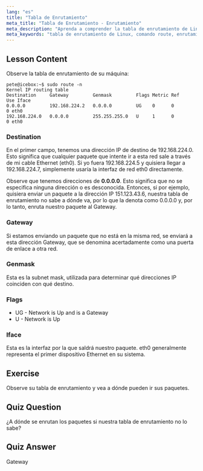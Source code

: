 ```yaml
---
lang: "es"
title: "Tabla de Enrutamiento"
meta_title: "Tabla de Enrutamiento - Enrutamiento"
meta_description: "Aprenda a comprender la tabla de enrutamiento de Linux y cómo se enrutan los paquetes usando el comando route. Explore destinos, gateways e interfaces para los conceptos básicos de la red."
meta_keywords: "tabla de enrutamiento de Linux, comando route, enrutamiento de red, redes Linux, Linux para principiantes, tutorial de Linux, guía de red"
---
```


## Lesson Content

Observe la tabla de enrutamiento de su máquina:

```plaintext
pete@icebox:~$ sudo route -n
Kernel IP routing table
Destination     Gateway         Genmask         Flags Metric Ref    Use Iface
0.0.0.0         192.168.224.2   0.0.0.0         UG    0      0        0 eth0
192.168.224.0   0.0.0.0         255.255.255.0   U     1      0        0 eth0
```

### Destination

En el primer campo, tenemos una dirección IP de destino de 192.168.224.0. Esto significa que cualquier paquete que intente ir a esta red sale a través de mi cable Ethernet (eth0). Si yo fuera 192.168.224.5 y quisiera llegar a 192.168.224.7, simplemente usaría la interfaz de red eth0 directamente.

Observe que tenemos direcciones de **0.0.0.0**. Esto significa que no se especifica ninguna dirección o es desconocida. Entonces, si por ejemplo, quisiera enviar un paquete a la dirección IP 151.123.43.6, nuestra tabla de enrutamiento no sabe a dónde va, por lo que la denota como 0.0.0.0 y, por lo tanto, enruta nuestro paquete al Gateway.

### Gateway

Si estamos enviando un paquete que no está en la misma red, se enviará a esta dirección Gateway, que se denomina acertadamente como una puerta de enlace a otra red.

### Genmask

Esta es la subnet mask, utilizada para determinar qué direcciones IP coinciden con qué destino.

### Flags

- UG - Network is Up and is a Gateway
- U - Network is Up

### Iface

Esta es la interfaz por la que saldrá nuestro paquete. eth0 generalmente representa el primer dispositivo Ethernet en su sistema.

## Exercise

Observe su tabla de enrutamiento y vea a dónde pueden ir sus paquetes.

## Quiz Question

¿A dónde se enrutan los paquetes si nuestra tabla de enrutamiento no lo sabe?

## Quiz Answer

Gateway
